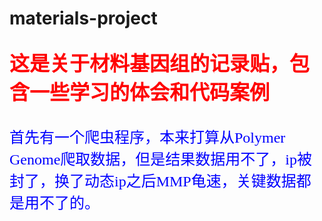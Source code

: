 # materials-project
## <font size =6 color ='red' face = '楷体'> 这是关于材料基因组的记录贴，包含一些学习的体会和代码案例
<font size=5 color='blue'> 首先有一个爬虫程序，本来打算从Polymer Genome爬取数据，但是结果数据用不了，ip被封了，换了动态ip之后MMP龟速，关键数据都是用不了的。  
